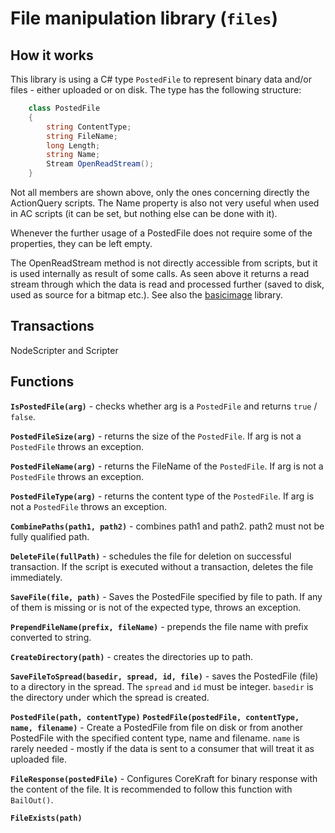 # File manipulation library (`files`)

## How it works

This library is using a C# type `PostedFile` to represent binary data and/or files - either uploaded or on disk. The type has the following structure:

```c#
    class PostedFile
    {
        string ContentType;
        string FileName;
        long Length;
        string Name; 
        Stream OpenReadStream();
    }
```

Not all members are shown above, only the ones concerning directly the ActionQuery scripts. The Name property is also not very useful when used in AC scripts (it can be set, but nothing else can be done with it).

Whenever the further usage of a PostedFile does not require some of the properties, they can be left empty. 

The OpenReadStream method is not directly accessible from scripts, but it is used internally as result of some calls. As seen above it returns a read stream through which the data is read and processed further (saved to disk, used as source for a bitmap etc.). See also the [basicimage](basicimage.md) library.

## Transactions

NodeScripter and Scripter

## Functions

**`IsPostedFile(arg)`** - checks whether arg is a `PostedFile` and returns `true` / `false`.

**`PostedFileSize(arg)`** - returns the size of the `PostedFile`. If arg is not a `PostedFile` throws an exception.

**`PostedFileName(arg)`** - returns the FileName of the `PostedFile`. If arg is not a `PostedFile` throws an exception.

**`PostedFileType(arg)`** - returns the content type of the `PostedFile`. If arg is not a `PostedFile` throws an exception.

**`CombinePaths(path1, path2)`** - combines path1 and path2. path2 must not be fully qualified path.

**`DeleteFile(fullPath)`** - schedules the file for deletion on successful transaction. If the script is executed without a transaction, deletes the file immediately.

**`SaveFile(file, path)`** - Saves the PostedFile specified by file to path. If any of them is missing or is not of the expected type, throws an exception.

**`PrependFileName(prefix, fileName)`** - prepends the file name with prefix converted to string.

**`CreateDirectory(path)`** - creates the directories up to path.

**`SaveFileToSpread(basedir, spread, id, file)`** - saves the PostedFile (file) to a directory in the spread. The `spread` and `id` must be integer. `basedir` is the directory under which the spread is created.

**`PostedFile(path, contentType)`**
**`PostedFile(postedFile, contentType, name, filename)`** - Create a PostedFile from file on disk or from another PostedFile with the specified content type, name and filename. `name` is rarely needed - mostly if the data is sent to a consumer that will treat it as uploaded file.

**`FileResponse(postedFile)`** - Configures CoreKraft for binary response with the content of the file. It is recommended to follow this function with `BailOut()`.

**`FileExists(path)`**